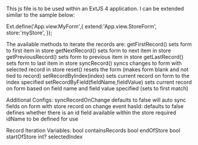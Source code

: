 This js file is to be used within an ExtJS 4 application.  I can be extended similar to the sample below:

Ext.define('App.view.MyForm',{
  extend:'App.view.StoreForm',
  store:'myStore',
});

The available methods to iterate the records are:
getFirstRecord()
  sets form to first item in store
getNextRecord()
  sets form to next item in store
getPreviousRecord()
  sets form to previous item in store
getLastRecord()
  sets form to last item in store
syncRecord()
  syncs changes to form with selected record in store
reset()
  resets the form (makes form blank and not tied to record)
setRecordByIndex(index)
  sets current record on form to the index specified
setRecordByField(fieldName,fieldValue)
  sets current record on form based on field name and field value specified (sets to first match)

Additional Configs:
syncRecordOnChange
  defaults to false
  will auto sync fields on form with store record on change event
hasId:
  defaults to false
  defines whether there is an id field available within the store required idName to be defined for use
  
Record Iteration Variables:
  bool containsRecords
  bool endOfStore
  bool startOfStore
  int? selectedIndex
  
